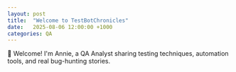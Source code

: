 ```yaml
---
layout: post
title:  "Welcome to TestBotChronicles"
date:   2025-08-06 12:00:00 +1000
categories: QA
---
```

👋 Welcome! I'm Annie, a QA Analyst sharing testing techniques, automation tools, and real bug-hunting stories.
